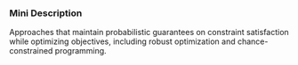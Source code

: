 ### Mini Description

Approaches that maintain probabilistic guarantees on constraint satisfaction while optimizing objectives, including robust optimization and chance-constrained programming.
